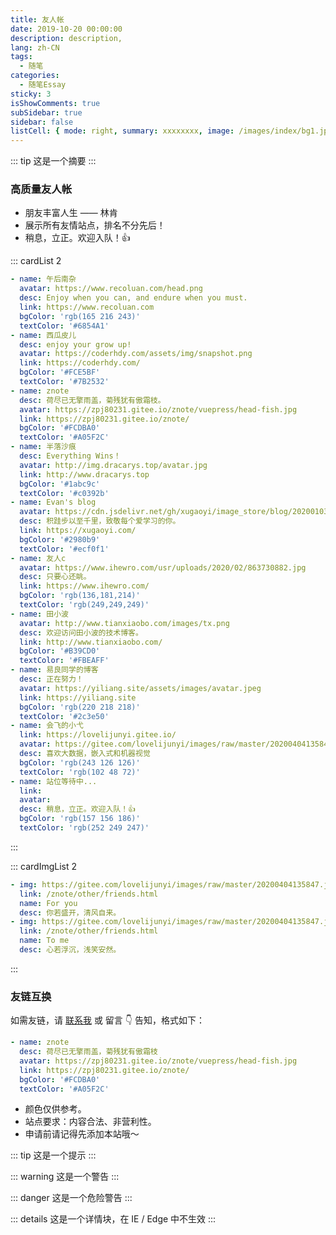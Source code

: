 ```yaml
---
title: 友人帐
date: 2019-10-20 00:00:00
description: description,
lang: zh-CN
tags:
  - 随笔
categories:
  - 随笔Essay
sticky: 3
isShowComments: true
subSidebar: true
sidebar: false
listCell: { mode: right, summary: xxxxxxxx, image: /images/index/bg1.jpg }
---
```


::: tip
这是一个摘要
:::

<!-- more -->

<Boxx/>

### 高质量友人帐

- 朋友丰富人生 —— 林肯
- 展示所有友情站点，排名不分先后！
- 稍息，立正。欢迎入队！👍

::: cardList 2

```yaml
- name: 午后南杂
  avatar: https://www.recoluan.com/head.png
  desc: Enjoy when you can, and endure when you must.
  link: https://www.recoluan.com
  bgColor: 'rgb(165 216 243)'
  textColor: '#6854A1'
- name: 西瓜皮儿
  desc: enjoy your grow up!
  avatar: https://coderhdy.com/assets/img/snapshot.png
  link: https://coderhdy.com/
  bgColor: '#FCE5BF'
  textColor: '#7B2532'
- name: znote
  desc: 荷尽已无擎雨盖，菊残犹有傲霜枝。
  avatar: https://zpj80231.gitee.io/znote/vuepress/head-fish.jpg
  link: https://zpj80231.gitee.io/znote/
  bgColor: '#FCDBA0'
  textColor: '#A05F2C'
- name: 半落沙痕
  desc: Everything Wins！
  avatar: http://img.dracarys.top/avatar.jpg
  link: http://www.dracarys.top
  bgColor: '#1abc9c'
  textColor: '#c0392b'
- name: Evan's blog
  avatar: https://cdn.jsdelivr.net/gh/xugaoyi/image_store/blog/20200103123203.jpg
  desc: 积跬步以至千里，致敬每个爱学习的你。
  link: https://xugaoyi.com/
  bgColor: '#2980b9'
  textColor: '#ecf0f1'
- name: 友人c
  avatar: https://www.ihewro.com/usr/uploads/2020/02/863730882.jpg
  desc: 只要心还眺。
  link: https://www.ihewro.com/
  bgColor: 'rgb(136,181,214)'
  textColor: 'rgb(249,249,249)'
- name: 田小波
  avatar: http://www.tianxiaobo.com/images/tx.png
  desc: 欢迎访问田小波的技术博客。
  link: http://www.tianxiaobo.com/
  bgColor: '#B39CD0'
  textColor: '#FBEAFF'
- name: 易良同学的博客
  desc: 正在努力！
  avatar: https://yiliang.site/assets/images/avatar.jpeg
  link: https://yiliang.site
  bgColor: 'rgb(220 218 218)'
  textColor: '#2c3e50'
- name: 会飞的小弋
  link: https://lovelijunyi.gitee.io/
  avatar: https://gitee.com/lovelijunyi/images/raw/master/20200404135847.jpg
  desc: 喜欢大数据，嵌入式和机器视觉
  bgColor: 'rgb(243 126 126)'
  textColor: 'rgb(102 48 72)'
- name: 站位等待中...
  link:
  avatar:
  desc: 稍息，立正。欢迎入队！👍
  bgColor: 'rgb(157 156 186)'
  textColor: 'rgb(252 249 247)'
```

:::

::: cardImgList 2

```yaml
- img: https://gitee.com/lovelijunyi/images/raw/master/20200404135847.jpg
  link: /znote/other/friends.html
  name: For you
  desc: 你若盛开，清风自来。
- img: https://gitee.com/lovelijunyi/images/raw/master/20200404135847.jpg
  link: /znote/other/friends.html
  name: To me
  desc: 心若浮沉，浅笑安然。
```

:::

### 友链互换

如需友链，请 [联系我](https://mp.weixin.qq.com/s?__biz=MzU4MDY1NjE1MQ==&mid=100000138&idx=1&sn=6b5e532de9685de1bbf4051eaca2de86&chksm=7d52ccf24a2545e479c7b6ed4401bc850a341e54e10cbdd54ce72b757ea7c986c37585375fa2&scene=18#wechat_redirect) 或 <a> 留言 👇 </a> 告知，格式如下：

```yaml
- name: znote
  desc: 荷尽已无擎雨盖，菊残犹有傲霜枝
  avatar: https://zpj80231.gitee.io/znote/vuepress/head-fish.jpg
  link: https://zpj80231.gitee.io/znote/
  bgColor: '#FCDBA0'
  textColor: '#A05F2C'
```

- 颜色仅供参考。
- 站点要求：内容合法、非营利性。
- 申请前请记得先添加本站哦～

::: tip
这是一个提示
:::

::: warning
这是一个警告
:::

::: danger
这是一个危险警告
:::

::: details
这是一个详情块，在 IE / Edge 中不生效
:::
<Reward/>
